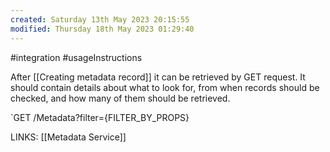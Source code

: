 ```yaml
---
created: Saturday 13th May 2023 20:15:55
modified: Thursday 18th May 2023 01:29:40
---
```

#integration #usageInstructions 

After [[Creating metadata record]] it can be retrieved by GET request. It should contain details about what to look for, from when records should be checked, and how many of them should be retrieved.

`GET /Metadata?filter={FILTER_BY_PROPS}

LINKS:
[[Metadata Service]]


